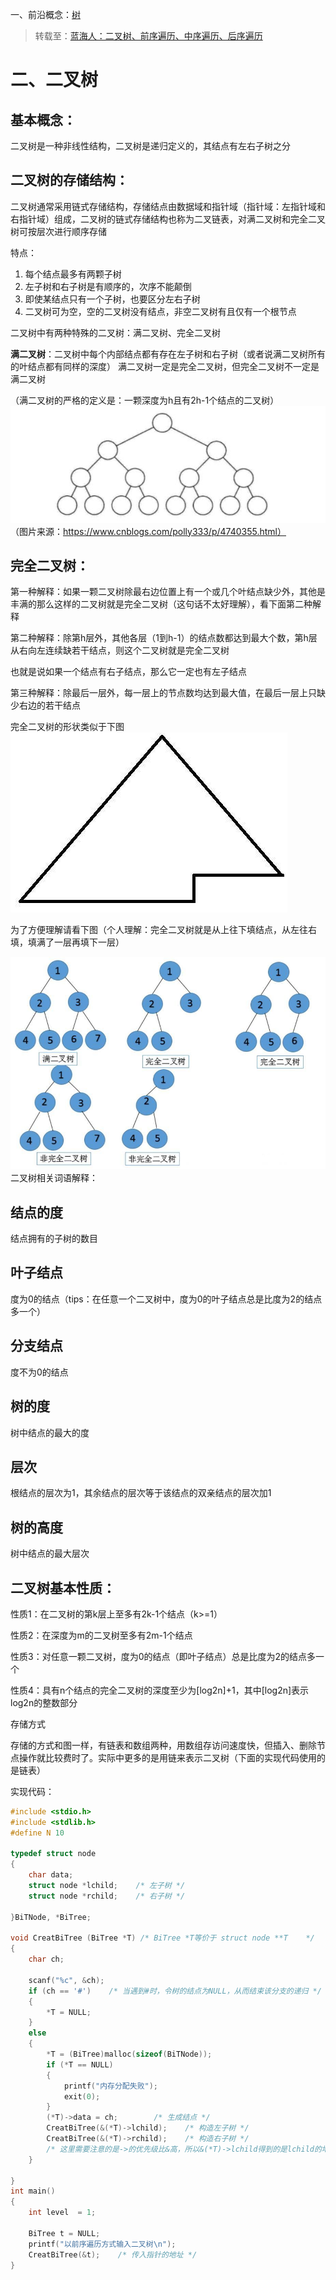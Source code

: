 一、前沿概念：[树](/树.md)
> 转载至：[蓝海人：二叉树、前序遍历、中序遍历、后序遍历](https://www.cnblogs.com/lanhaicode/p/10358736.html)

# 二、二叉树
## 基本概念：
二叉树是一种非线性结构，二叉树是递归定义的，其结点有左右子树之分

## 二叉树的存储结构：
二叉树通常采用链式存储结构，存储结点由数据域和指针域（指针域：左指针域和右指针域）组成，二叉树的链式存储结构也称为二叉链表，对满二叉树和完全二叉树可按层次进行顺序存储

 

特点：

1. 每个结点最多有两颗子树
2. 左子树和右子树是有顺序的，次序不能颠倒
3. 即使某结点只有一个子树，也要区分左右子树
4. 二叉树可为空，空的二叉树没有结点，非空二叉树有且仅有一个根节点

二叉树中有两种特殊的二叉树：满二叉树、完全二叉树

 

**满二叉树**：二叉树中每个内部结点都有存在左子树和右子树（或者说满二叉树所有的叶结点都有同样的深度）
满二叉树一定是完全二叉树，但完全二叉树不一定是满二叉树

（满二叉树的严格的定义是：一颗深度为h且有2h-1个结点的二叉树）
![](二叉树_files/1.jpg)
（图片来源：https://www.cnblogs.com/polly333/p/4740355.html）

 

## 完全二叉树：
第一种解释：如果一颗二叉树除最右边位置上有一个或几个叶结点缺少外，其他是丰满的那么这样的二叉树就是完全二叉树（这句话不太好理解），看下面第二种解释

第二种解释：除第h层外，其他各层（1到h-1）的结点数都达到最大个数，第h层从右向左连续缺若干结点，则这个二叉树就是完全二叉树

也就是说如果一个结点有右子结点，那么它一定也有左子结点

第三种解释：除最后一层外，每一层上的节点数均达到最大值，在最后一层上只缺少右边的若干结点

完全二叉树的形状类似于下图
![](二叉树_files/2.jpg)

为了方便理解请看下图（个人理解：完全二叉树就是从上往下填结点，从左往右填，填满了一层再填下一层）

![](二叉树_files/3.jpg)
二叉树相关词语解释：
## 结点的度
结点拥有的子树的数目

## 叶子结点
度为0的结点（tips：在任意一个二叉树中，度为0的叶子结点总是比度为2的结点多一个）

## 分支结点
度不为0的结点

## 树的度
树中结点的最大的度

## 层次
根结点的层次为1，其余结点的层次等于该结点的双亲结点的层次加1

## 树的高度
树中结点的最大层次

 

## 二叉树基本性质：
性质1：在二叉树的第k层上至多有2k-1个结点（k>=1）

性质2：在深度为m的二叉树至多有2m-1个结点

性质3：对任意一颗二叉树，度为0的结点（即叶子结点）总是比度为2的结点多一个

性质4：具有n个结点的完全二叉树的深度至少为[log2n]+1，其中[log2n]表示log2n的整数部分


存储方式

存储的方式和图一样，有链表和数组两种，用数组存访问速度快，但插入、删除节点操作就比较费时了。实际中更多的是用链来表示二叉树（下面的实现代码使用的是链表）

实现代码：

``` c++
#include <stdio.h>
#include <stdlib.h>
#define N 10

typedef struct node
{
    char data;
    struct node *lchild;    /* 左子树 */
    struct node *rchild;    /* 右子树 */

}BiTNode, *BiTree;

void CreatBiTree (BiTree *T) /* BiTree *T等价于 struct node **T    */
{
    char ch;

    scanf("%c", &ch);
    if (ch == '#')    /* 当遇到#时，令树的结点为NULL，从而结束该分支的递归 */
    {
        *T = NULL;
    }
    else
    {
        *T = (BiTree)malloc(sizeof(BiTNode));
        if (*T == NULL)
        {
            printf("内存分配失败");
            exit(0);
        }
        (*T)->data = ch;        /* 生成结点 */
        CreatBiTree(&(*T)->lchild);    /* 构造左子树 */
        CreatBiTree(&(*T)->rchild);    /* 构造右子树 */
        /* 这里需要注意的是->的优先级比&高，所以&(*T)->lchild得到的是lchild的地址 */
    }

}
int main()
{
    int level  = 1;

    BiTree t = NULL;
    printf("以前序遍历方式输入二叉树\n");
    CreatBiTree(&t);    /* 传入指针的地址 */
}
```